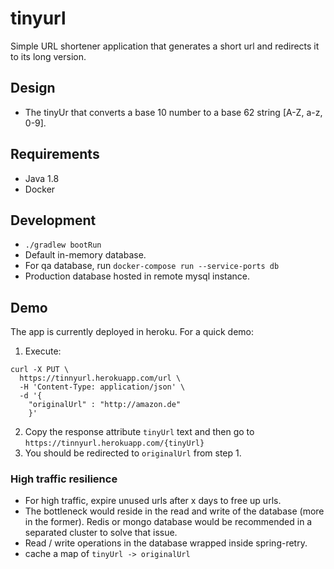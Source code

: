 # tinyurl

Simple URL shortener application that generates a short url and redirects it to its long version.

## Design

- The tinyUr that converts a base 10 number to a base 62 string [A-Z, a-z, 0-9].

## Requirements

- Java 1.8
- Docker

## Development

- `./gradlew bootRun`
- Default in-memory database.
- For qa database, run  `docker-compose run --service-ports db`
- Production database hosted in remote mysql instance.

## Demo

The app is currently deployed in heroku. For a quick demo:

1. Execute: 

```
curl -X PUT \
  https://tinnyurl.herokuapp.com/url \
  -H 'Content-Type: application/json' \
  -d '{
	"originalUrl" : "http://amazon.de"
    }'
```

2. Copy the response attribute `tinyUrl` text and then go to `https://tinnyurl.herokuapp.com/{tinyUrl}`
3. You should be redirected to `originalUrl` from step 1.

### High traffic resilience

- For high traffic, expire unused urls after x days to free up urls.
- The bottleneck would reside in the read and write of the database (more in the former). Redis or mongo database would be recommended in a separated cluster to solve that issue.
- Read / write operations in the database wrapped inside spring-retry.
- cache a map of `tinyUrl -> originalUrl` 